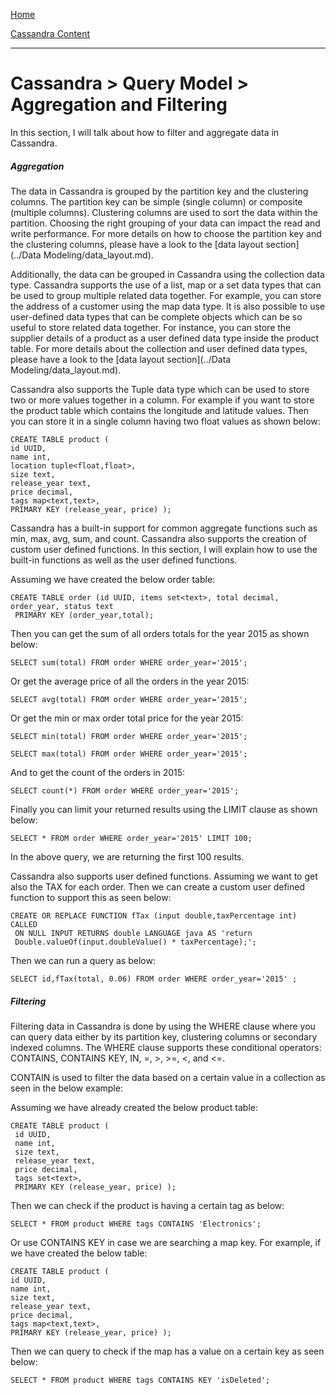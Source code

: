 [Home](../../index.md)

[Cassandra Content](../Cassandra.md)
___

# Cassandra > Query Model > Aggregation and Filtering



In this section, I will talk about how to filter and aggregate data in Cassandra.



##### Aggregation


The data in Cassandra is grouped by the partition key and the clustering columns. The partition key can be simple (single column) or composite (multiple columns). Clustering columns are used to sort the data within the partition. Choosing the right grouping of your data can impact the read and write performance. For more details on how to choose the partition key and the clustering columns, please have a look to the [data layout section](../Data Modeling/data_layout.md).


Additionally, the data can be grouped in Cassandra using the collection data type. Cassandra supports the use of a list, map or a set data types that can be used to group multiple related data together. For example, you can store the address of a customer using the map data type.  It is also possible to use user-defined data types that can be complete objects which can be so useful to store related data together. For instance, you can store the supplier details of a product as a user defined data type inside the product table. For more details about the collection and user defined data types, please have a look to the [data layout section](../Data Modeling/data_layout.md).


Cassandra also supports the Tuple data type which can be used to store two or more values together in a column. For example if you want to store the product table which contains the longitude and latitude values. Then you can store it in a single column having two float values as shown below:



````
CREATE TABLE product ( 
id UUID, 
name int, 
location tuple<float,float>,size text, 
release_year text,
price decimal, 
tags map<text,text>, 
PRIMARY KEY (release_year, price) );````


Cassandra has a built-in support for common aggregate functions such as min, max, avg, sum, and count.  Cassandra also supports the creation of custom user defined functions. In this section, I will explain how to use the built-in functions as well as the user defined functions.


Assuming we have created the below order table:

````
CREATE TABLE order (id UUID, items set<text>, total decimal, order_year, status text PRIMARY KEY (order_year,total);
````

Then you can get the sum of all orders totals for the year 2015 as shown below:

````
SELECT sum(total) FROM order WHERE order_year='2015';
````

Or get the average price of all the orders in the year 2015:

````
SELECT avg(total) FROM order WHERE order_year='2015';
````

Or get the min or max order total price for the year 2015:

````
SELECT min(total) FROM order WHERE order_year='2015';
````

````
SELECT max(total) FROM order WHERE order_year='2015';
````

And to get the count of the orders in 2015:

````
SELECT count(*) FROM order WHERE order_year='2015';
````

Finally you can limit your returned results using the LIMIT clause as shown below:

````
SELECT * FROM order WHERE order_year='2015' LIMIT 100;
````

In the above query, we are returning the first 100 results.





Cassandra also supports user defined functions. Assuming we want to get also the TAX for each order. Then we can create a custom user defined function to support this as seen below:


````
CREATE OR REPLACE FUNCTION fTax (input double,taxPercentage int) CALLED ON NULL INPUT RETURNS double LANGUAGE java AS 'return Double.valueOf(input.doubleValue() * taxPercentage);';
````

Then we can run a query as below:


````
SELECT id,fTax(total, 0.06) FROM order WHERE order_year='2015' ;
````

##### Filtering

Filtering data in Cassandra is done by using the WHERE clause where you can query data either by its partition key, clustering columns or secondary indexed columns. The WHERE clause supports these conditional operators: CONTAINS, CONTAINS KEY, IN, =, >, >=, <, and <=.

CONTAIN is used to filter the data based on a certain value in a collection as seen in the below example:

Assuming we have already created the below product table:

````
CREATE TABLE product ( 
 id UUID,
 name int, size text,
 release_year text,
 price decimal, 
 tags set<text>,
 PRIMARY KEY (release_year, price) );````

Then we can check if the product is having a certain tag as below:

````
SELECT * FROM product WHERE tags CONTAINS 'Electronics';
````

Or use CONTAINS KEY in case we are searching a map key.  For example, if we have created the below table:

````
CREATE TABLE product ( 
id UUID,
name int,size text, 
release_year text,
price decimal,
tags map<text,text>,
PRIMARY KEY (release_year, price) );````
Then we can query to check if the map has a value on a certain key as seen below:

````
SELECT * FROM product WHERE tags CONTAINS KEY 'isDeleted';
````








